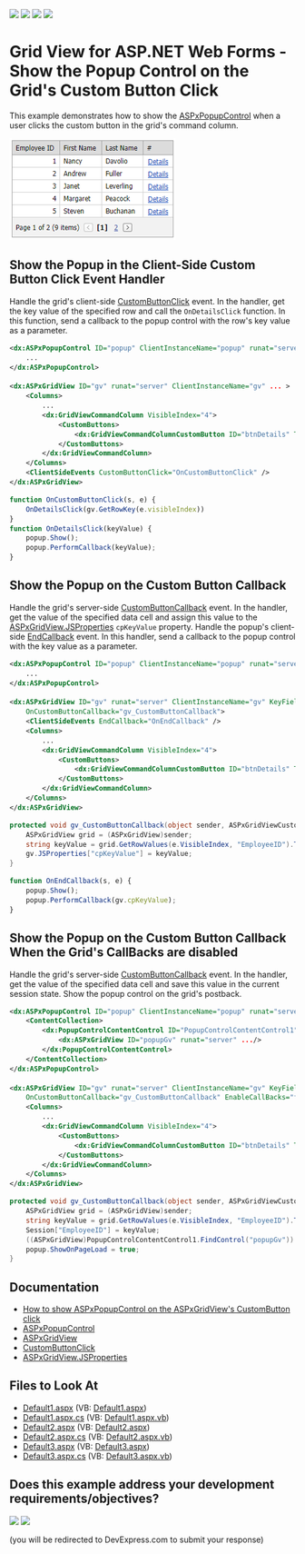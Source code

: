 <!-- default badges list -->
![](https://img.shields.io/endpoint?url=https://codecentral.devexpress.com/api/v1/VersionRange/128542663/13.1.12%2B)
[![](https://img.shields.io/badge/Open_in_DevExpress_Support_Center-FF7200?style=flat-square&logo=DevExpress&logoColor=white)](https://supportcenter.devexpress.com/ticket/details/E4424)
[![](https://img.shields.io/badge/📖_How_to_use_DevExpress_Examples-e9f6fc?style=flat-square)](https://docs.devexpress.com/GeneralInformation/403183)
[![](https://img.shields.io/badge/💬_Leave_Feedback-feecdd?style=flat-square)](#does-this-example-address-your-development-requirementsobjectives)
<!-- default badges end -->
# Grid View for ASP.NET Web Forms - Show the Popup Control on the Grid's Custom Button Click


This example demonstrates how to show the [ASPxPopupControl](https://docs.devexpress.com/AspNet/DevExpress.Web.ASPxPopupControl) when a user clicks the custom button in the grid's command column.

![ASPxGridView - ShowPopup](images/ShowPopup.png)

## Show the Popup in the Client-Side Custom Button Click Event Handler

Handle the grid's client-side [CustomButtonClick](https://docs.devexpress.com/AspNet/js-ASPxClientGridView.CustomButtonClick) event. In the handler, get the key value of the specified row and call the `OnDetailsClick` function. In this function, send a callback to the popup control with the row's key value as a parameter.

```xml
<dx:ASPxPopupControl ID="popup" ClientInstanceName="popup" runat="server" ... >
    ...
</dx:ASPxPopupControl>

<dx:ASPxGridView ID="gv" runat="server" ClientInstanceName="gv" ... >
    <Columns>
        ...
        <dx:GridViewCommandColumn VisibleIndex="4">
            <CustomButtons>
                <dx:GridViewCommandColumnCustomButton ID="btnDetails" Text="Details" />
            </CustomButtons>
        </dx:GridViewCommandColumn>
    </Columns>
    <ClientSideEvents CustomButtonClick="OnCustomButtonClick" />
</dx:ASPxGridView>
```

```js
function OnCustomButtonClick(s, e) {
    OnDetailsClick(gv.GetRowKey(e.visibleIndex))
}
function OnDetailsClick(keyValue) {
    popup.Show();
    popup.PerformCallback(keyValue);
}
```

## Show the Popup on the Custom Button Callback

Handle the grid's server-side [CustomButtonCallback](https://docs.devexpress.com/AspNet/DevExpress.Web.ASPxGridView.CustomButtonCallback) event. In the handler, get the value of the specified data cell and assign this value to the [ASPxGridView.JSProperties](https://docs.devexpress.com/AspNet/DevExpress.Web.ASPxGridBase.JSProperties) `cpKeyValue` property. Handle the popup's client-side [EndCallback](https://docs.devexpress.com/AspNet/js-ASPxClientPopupControlBase.EndCallback) event. In this handler, send a callback to the popup control with the key value as a parameter.

```xml
<dx:ASPxPopupControl ID="popup" ClientInstanceName="popup" runat="server" ...>
    ...
</dx:ASPxPopupControl>

<dx:ASPxGridView ID="gv" runat="server" ClientInstanceName="gv" KeyFieldName="EmployeeID"
    OnCustomButtonCallback="gv_CustomButtonCallback">
    <ClientSideEvents EndCallback="OnEndCallback" />
    <Columns>
        ...
        <dx:GridViewCommandColumn VisibleIndex="4">
            <CustomButtons>
                <dx:GridViewCommandColumnCustomButton ID="btnDetails" Text="Details" />
            </CustomButtons>
        </dx:GridViewCommandColumn>
    </Columns>
</dx:ASPxGridView>
```

```c#
protected void gv_CustomButtonCallback(object sender, ASPxGridViewCustomButtonCallbackEventArgs e) {
    ASPxGridView grid = (ASPxGridView)sender;
    string keyValue = grid.GetRowValues(e.VisibleIndex, "EmployeeID").ToString();
    gv.JSProperties["cpKeyValue"] = keyValue;
}
```

```js
function OnEndCallback(s, e) {
    popup.Show();
    popup.PerformCallback(gv.cpKeyValue);
}
```

## Show the Popup on the Custom Button Callback When the Grid's CallBacks are disabled

Handle the grid's server-side [CustomButtonCallback](https://docs.devexpress.com/AspNet/DevExpress.Web.ASPxGridView.CustomButtonCallback) event. In the handler, get the value of the specified data cell and save this value in the current session state. Show the popup control on the grid's postback.

```xml
<dx:ASPxPopupControl ID="popup" ClientInstanceName="popup" runat="server" ...>
    <ContentCollection>
        <dx:PopupControlContentControl ID="PopupControlContentControl1" runat="server">
            <dx:ASPxGridView ID="popupGv" runat="server" .../>
        </dx:PopupControlContentControl>
    </ContentCollection>
</dx:ASPxPopupControl>

<dx:ASPxGridView ID="gv" runat="server" ClientInstanceName="gv" KeyFieldName="EmployeeID"
    OnCustomButtonCallback="gv_CustomButtonCallback" EnableCallBacks="false">
    <Columns>
        ...
        <dx:GridViewCommandColumn VisibleIndex="4">
            <CustomButtons>
                <dx:GridViewCommandColumnCustomButton ID="btnDetails" Text="Details" />
            </CustomButtons>
        </dx:GridViewCommandColumn>
    </Columns>
</dx:ASPxGridView>
```

```c#
protected void gv_CustomButtonCallback(object sender, ASPxGridViewCustomButtonCallbackEventArgs e) {
    ASPxGridView grid = (ASPxGridView)sender;
    string keyValue = grid.GetRowValues(e.VisibleIndex, "EmployeeID").ToString();
    Session["EmployeeID"] = keyValue;
    ((ASPxGridView)PopupControlContentControl1.FindControl("popupGv")).DataBind();
    popup.ShowOnPageLoad = true;
}
```

## Documentation

- [How to show ASPxPopupControl on the ASPxGridView's CustomButton click](https://supportcenter.devexpress.com/ticket/details/ka18671/how-to-show-aspxpopupcontrol-on-the-aspxgridview-s-custombutton-click)
- [ASPxPopupControl](https://docs.devexpress.com/AspNet/DevExpress.Web.ASPxPopupControl)
- [ASPxGridView](https://docs.devexpress.com/AspNet/DevExpress.Web.ASPxGridView)
- [CustomButtonClick](https://docs.devexpress.com/AspNet/js-ASPxClientGridView.CustomButtonClick)
- [ASPxGridView.JSProperties](https://docs.devexpress.com/AspNet/DevExpress.Web.ASPxGridBase.JSProperties)

## Files to Look At

* [Default1.aspx](./CS/Default1.aspx) (VB: [Default1.aspx](./VB/Default1.aspx))
* [Default1.aspx.cs](./CS/Default1.aspx.cs) (VB: [Default1.aspx.vb](./VB/Default1.aspx.vb))
* [Default2.aspx](./CS/Default2.aspx) (VB: [Default2.aspx](./VB/Default2.aspx))
* [Default2.aspx.cs](./CS/Default2.aspx.cs) (VB: [Default2.aspx.vb](./VB/Default2.aspx.vb))
* [Default3.aspx](./CS/Default3.aspx) (VB: [Default3.aspx](./VB/Default3.aspx))
* [Default3.aspx.cs](./CS/Default3.aspx.cs) (VB: [Default3.aspx.vb](./VB/Default3.aspx.vb))
<!-- feedback -->
## Does this example address your development requirements/objectives?

[<img src="https://www.devexpress.com/support/examples/i/yes-button.svg"/>](https://www.devexpress.com/support/examples/survey.xml?utm_source=github&utm_campaign=asp-net-web-forms-grid-show-popup-on-custom-button-click&~~~was_helpful=yes) [<img src="https://www.devexpress.com/support/examples/i/no-button.svg"/>](https://www.devexpress.com/support/examples/survey.xml?utm_source=github&utm_campaign=asp-net-web-forms-grid-show-popup-on-custom-button-click&~~~was_helpful=no)

(you will be redirected to DevExpress.com to submit your response)
<!-- feedback end -->
